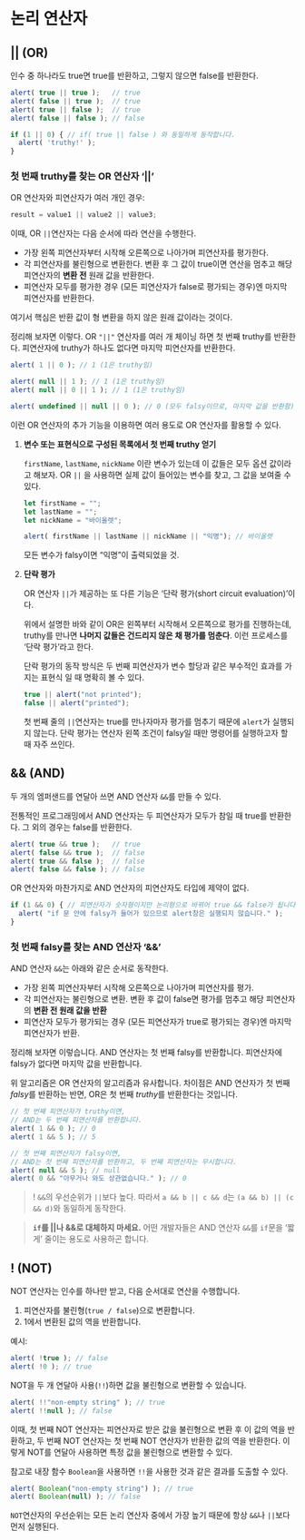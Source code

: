 # 논리 연산자

## || (OR)

인수 중 하나라도 true면 true를 반환하고, 그렇지 않으면 false를 반환한다.

```jsx
alert( true || true );   // true
alert( false || true );  // true
alert( true || false );  // true
alert( false || false ); // false

if (1 || 0) { // if( true || false ) 와 동일하게 동작합니다.
  alert( 'truthy!' );
}
```

### 첫 번째 truthy를 찾는 OR 연산자 ‘||’

OR 연산자와 피연산자가 여러 개인 경우:

```jsx
result = value1 || value2 || value3;
```

이때, OR `||`연산자는 다음 순서에 따라 연산을 수행한다.

- 가장 왼쪽 피연산자부터 시작해 오른쪽으로 나아가며 피연산자를 평가한다.
- 각 피연산자를 불린형으로 변환한다. 변환 후 그 값이 true이면 연산을 멈추고 해당 피연산자의 **변환 전** 원래 값을 반환한다.
- 피연산자 모두를 평가한 경우 (모든 피연산자가 false로 평가되는 경우)엔 마지막 피연산자를 반환한다.

여기서 핵심은 반환 값이 형 변환을 하지 않은 원래 값이라는 것이다.

정리해 보자면 이렇다. OR `"||"` 연산자를 여러 개 체이닝 하면 첫 번째 truthy를 반환한다. 피연산자에 truthy가 하나도 없다면 마지막 피연산자를 반환한다.

```jsx
alert( 1 || 0 ); // 1 (1은 truthy임)

alert( null || 1 ); // 1 (1은 truthy임)
alert( null || 0 || 1 ); // 1 (1은 truthy임)

alert( undefined || null || 0 ); // 0 (모두 falsy이므로, 마지막 값을 반환함)
```

이런 OR 연산자의 추가 기능을 이용하면 여러 용도로 OR 연산자를 활용할 수 있다.

1. **변수 또는 표현식으로 구성된 목록에서 첫 번째 truthy 얻기**

   `firstName`, `lastName`, `nickName` 이란 변수가 있는데 이 값들은 모두 옵션 값이라고 해보자. OR `||` 을 사용하면 실제 값이 들어있는 변수를 찾고, 그 값을 보여줄 수 있다.

   ```jsx
   let firstName = "";
   let lastName = "";
   let nickName = "바이올렛";
   
   alert( firstName || lastName || nickName || "익명"); // 바이올렛
   ```

   모든 변수가 falsy이면 “익명”이 출력되었을 것.

2. **단락 평가**

   OR 연산자 `||`가 제공하는 또 다른 기능은 ‘단락 평가(short circuit evaluation)’이다.

   위에서 설명한 바와 같이 OR은 왼쪽부터 시작해서 오른쪽으로 평가를 진행하는데, truthy를 만나면 **나머지 값들은 건드리지 않은 채 평가를 멈춘다**. 이런 프로세스를 ‘단락 평가’라고 한다.

   단락 평가의 동작 방식은 두 번째 피연산자가 변수 할당과 같은 부수적인 효과를 가지는 표현식 일 때 명확히 볼 수 있다.

   ```jsx
   true || alert("not printed");
   false || alert("printed");
   ```

   첫 번째 줄의 `||`연산자는 true를 만나자마자 평가를 멈추기 때문에 `alert`가 실행되지 않는다. 단락 평가는 연산자 왼쪽 조건이 falsy일 때만 명령어를 실행하고자 할 때 자주 쓰인다.

## && (AND)

두 개의 엠퍼샌드를 연달아 쓰면 AND 연산자 `&&`를 만들 수 있다.

전통적인 프로그래밍에서 AND 연산자는 두 피연산자가 모두가 참일 때 true를 반환한다. 그 외의 경우는 false를 반환한다.

```jsx
alert( true && true );   // true
alert( false && true );  // false
alert( true && false );  // false
alert( false && false ); // false
```

OR 연산자와 마찬가지로 AND 연산자의 피연산자도 타입에 제약이 없다.

```jsx
if (1 && 0) { // 피연산자가 숫자형이지만 논리형으로 바뀌어 true && false가 됩니다.
  alert( "if 문 안에 falsy가 들어가 있으므로 alert창은 실행되지 않습니다." );
}
```

### 첫 번째 falsy를 찾는 AND 연산자 ‘&&’

AND 연산자 `&&`는 아래와 같은 순서로 동작한다.

- 가장 왼쪽 피연산자부터 시작해 오른쪽으로 나아가며 피연산자를 평가.
- 각 피연산자는 불린형으로 변환. 변환 후 값이 false면 평가를 멈추고 해당 피연산자의 **변환 전 원래 값을 반환**
- 피연산자 모두가 평가되는 경우 (모든 피연산자가 true로 평가되는 경우)엔 마지막 피연산자가 반환.

정리해 보자면 이렇습니다. AND 연산자는 첫 번째 falsy를 반환합니다. 피연산자에 falsy가 없다면 마지막 값을 반환합니다.

위 알고리즘은 OR 연산자의 알고리즘과 유사합니다. 차이점은 AND 연산자가 첫 번째 *falsy*를 반환하는 반면, OR은 첫 번째 *truthy*를 반환한다는 것입니다.

```jsx
// 첫 번째 피연산자가 truthy이면,
// AND는 두 번째 피연산자를 반환합니다.
alert( 1 && 0 ); // 0
alert( 1 && 5 ); // 5

// 첫 번째 피연산자가 falsy이면,
// AND는 첫 번째 피연산자를 반환하고, 두 번째 피연산자는 무시합니다.
alert( null && 5 ); // null
alert( 0 && "아무거나 와도 상관없습니다." ); // 0
```

> ! `&&`의 우선순위가 `||`보다 높다. 따라서 `a && b || c && d`는 `(a && b) || (c && d)`와 동일하게 동작한다.

> **`if`를 ||나 &&로 대체하지 마세요.** 어떤 개발자들은 AND 연산자 `&&`를 `if`문을 ‘짧게’ 줄이는 용도로 사용하곤 합니다.

## ! (NOT)

NOT 연산자는 인수를 하나만 받고, 다음 순서대로 연산을 수행합니다.

1. 피연산자를 불린형(`true / false`)으로 변환합니다.
2. 1에서 변환된 값의 역을 반환합니다.

예시:

```jsx
alert( !true ); // false
alert( !0 ); // true
```

NOT을 두 개 연달아 사용(`!!`)하면 값을 불린형으로 변환할 수 있습니다.

```jsx
alert( !!"non-empty string" ); // true
alert( !!null ); // false
```

이때, 첫 번째 NOT 연산자는 피연산자로 받은 값을 불린형으로 변환 후 이 값의 역을 반환하고, 두 번째 NOT 연산자는 첫 번째 NOT 연산자가 반환한 값의 역을 반환한다. 이렇게 NOT를 연달아 사용하면 특정 값을 불린형으로 변환할 수 있다.

참고로 내장 함수 `Boolean`을 사용하면 `!!`을 사용한 것과 같은 결과를 도출할 수 있다.

```jsx
alert( Boolean("non-empty string") ); // true
alert( Boolean(null) ); // false
```

`NOT`연산자의 우선순위는 모든 논리 연산자 중에서 가장 높기 때문에 항상 `&&`나 `||`보다 먼저 실행된다.